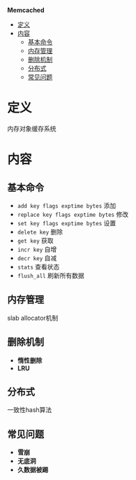 **Memcached**
- [定义](#定义)
- [内容](#内容)
  - [基本命令](#基本命令)
  - [内存管理](#内存管理)
  - [删除机制](#删除机制)
  - [分布式](#分布式)
  - [常见问题](#常见问题)

# 定义 #
内存对象缓存系统

# 内容 #
## 基本命令 ##
  - `add key flags exptime bytes` 添加
  - `replace key flags exptime bytes` 修改
  - `set key flags exptime bytes` 设置
  - `delete key` 删除
  - `get key` 获取
  - `incr key` 自增
  - `decr key` 自减
  - `stats` 查看状态
  - `flush_all` 刷新所有数据
 
## 内存管理 ##
slab allocator机制

## 删除机制 ##
  - **惰性删除**
  - **LRU**

## 分布式 ##
一致性hash算法

## 常见问题 ##
  - **雪崩**
  - **无底洞**
  - **久数据被踢**